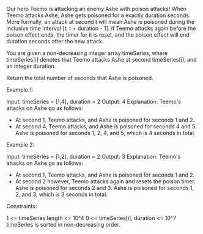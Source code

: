 Our hero Teemo is attacking an enemy Ashe with poison attacks! When Teemo
attacks Ashe, Ashe gets poisoned for a exactly duration seconds. More
formally, an attack at second t will mean Ashe is poisoned during the
inclusive time interval [t, t + duration - 1]. If Teemo attacks again before
the poison effect ends, the timer for it is reset, and the poison effect will
end duration seconds after the new attack.

You are given a non-decreasing integer array timeSeries, where timeSeries[i]
denotes that Teemo attacks Ashe at second timeSeries[i], and an integer
duration.

Return the total number of seconds that Ashe is poisoned.


Example 1:


Input: timeSeries = [1,4], duration = 2
Output: 4
Explanation: Teemo's attacks on Ashe go as follows:
- At second 1, Teemo attacks, and Ashe is poisoned for seconds 1 and 2.
- At second 4, Teemo attacks, and Ashe is poisoned for seconds 4 and 5.
Ashe is poisoned for seconds 1, 2, 4, and 5, which is 4 seconds in total.


Example 2:


Input: timeSeries = [1,2], duration = 2
Output: 3
Explanation: Teemo's attacks on Ashe go as follows:
- At second 1, Teemo attacks, and Ashe is poisoned for seconds 1 and 2.
- At second 2 however, Teemo attacks again and resets the poison timer. Ashe
is poisoned for seconds 2 and 3.
Ashe is poisoned for seconds 1, 2, and 3, which is 3 seconds in total.


Constraints:


1 <= timeSeries.length <= 10^4
0 <= timeSeries[i], duration <= 10^7
timeSeries is sorted in non-decreasing order.




